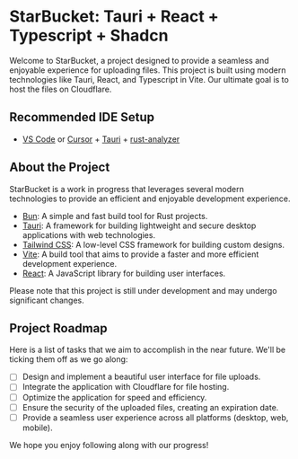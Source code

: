 # StarBucket: Tauri + React + Typescript + Shadcn

Welcome to StarBucket, a project designed to provide a seamless and enjoyable experience for uploading files. This project is built using modern technologies like Tauri, React, and Typescript in Vite. Our ultimate goal is to host the files on Cloudflare.

## Recommended IDE Setup

- [VS Code](https://code.visualstudio.com/) or [Cursor](https://cursor.sh/) + [Tauri](https://marketplace.visualstudio.com/items?itemName=tauri-apps.tauri-vscode) + [rust-analyzer](https://marketplace.visualstudio.com/items?itemName=rust-lang.rust-analyzer)


## About the Project

StarBucket is a work in progress that leverages several modern technologies to provide an efficient and enjoyable development experience.

- [Bun](https://github.com/ikalnytskyi/bun): A simple and fast build tool for Rust projects.
- [Tauri](https://tauri.studio/): A framework for building lightweight and secure desktop applications with web technologies.
- [Tailwind CSS](https://tailwindcss.com/): A low-level CSS framework for building custom designs.
- [Vite](https://vitejs.dev/): A build tool that aims to provide a faster and more efficient development experience.
- [React](https://reactjs.org/): A JavaScript library for building user interfaces.

Please note that this project is still under development and may undergo significant changes.

## Project Roadmap

Here is a list of tasks that we aim to accomplish in the near future. We'll be ticking them off as we go along:

- [ ] Design and implement a beautiful user interface for file uploads.
- [ ] Integrate the application with Cloudflare for file hosting.
- [ ] Optimize the application for speed and efficiency.
- [ ] Ensure the security of the uploaded files, creating an expiration date.
- [ ] Provide a seamless user experience across all platforms (desktop, web, mobile).

We hope you enjoy following along with our progress!
